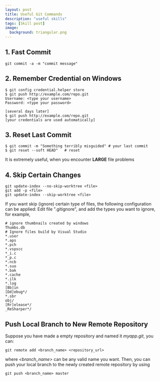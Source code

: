 ```yaml
---
layout: post
title: Useful Git Commands
description: "useful skills"
tags: [Skill post]
image:
  background: triangular.png
---
```


## 1. Fast Commit
```shell
git commit -a -m "commit message"
```


## 2. Remember Credential on Windows
```shell
$ git config credential.helper store
$ git push http://example.com/repo.git
Username: <type your username>
Password: <type your password>

[several days later]
$ git push http://example.com/repo.git
[your credentials are used automatically]
```

## 3. Reset Last Commit
```shell
$ git commit -m "Something terribly misguided" # your last commit
$ git reset --soft HEAD^   # reset
```

It is extremely useful, when you encounter **LARGE** file problems

## 4. Skip Certain Changes
```shell
git update-index --no-skip-worktree <file>
git add -p <file>
git update-index --skip-worktree <file>
```

If you want skip (ignore) certain type of files, the following configuration can be applied: Edit file ".gitignore", and add the types you want to ignore, for example,

```shell
# ignore thumbnails created by windows
Thumbs.db
# Ignore files build by Visual Studio
*.user
*.aps
*.pch
*.vspscc
*_i.c
*_p.c
*.ncb
*.suo
*.bak
*.cache
*.ilk
*.log
[Bb]in
[Dd]ebug*/
*.sbr
obj/
[Rr]elease*/
_ReSharper*/
```
  
## Push Local Branch to New Remote Repository

Suppose you have made a empty repository and named it _myapp.git_, you can:  

~~~shell    
git remote add <branch_name> <repository_url>
~~~

where _<branch\_name>_ can be any valid name you want. Then, you can push your local branch to the newly created remote repository by using  

~~~shell
git push <branch_name> master
~~~
    


